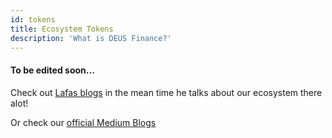 ```yaml
---
id: tokens
title: Ecosystem Tokens
description: 'What is DEUS Finance?'
---
```

#### To be edited soon...


Check out [Lafas blogs](lafayettetabor.medium.com) in the mean time he talks about our ecosystem there alot!

Or check our [official Medium Blogs](https://medium.com/@deusfinance)


